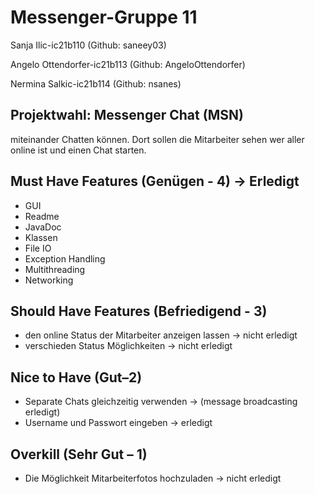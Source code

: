 # Messenger-Gruppe 11

Sanja Ilic-ic21b110 (Github: saneey03)

Angelo Ottendorfer-ic21b113 (Github: AngeloOttendorfer)

Nermina Salkic-ic21b114 (Github: nsanes)

## Projektwahl: Messenger Chat (MSN)
miteinander Chatten können. Dort sollen die Mitarbeiter sehen wer aller online ist und einen Chat starten.

## Must Have Features (Genügen - 4) -> Erledigt
* GUI
* Readme
* JavaDoc
* Klassen
* File IO
* Exception Handling
* Multithreading
* Networking

## Should Have Features (Befriedigend - 3)
* den online Status der Mitarbeiter anzeigen lassen -> nicht erledigt
* verschieden Status Möglichkeiten -> nicht erledigt

## Nice to Have (Gut–2)
* Separate Chats gleichzeitig verwenden -> (message broadcasting erledigt)
* Username und Passwort eingeben -> erledigt

## Overkill (Sehr Gut – 1)
* Die Möglichkeit Mitarbeiterfotos hochzuladen -> nicht erledigt
